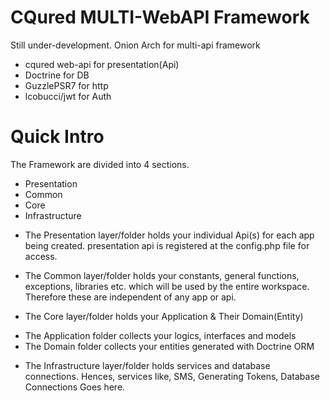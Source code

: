 # CQured MULTI-WebAPI Framework

Still under-development.
Onion Arch for multi-api framework
* cqured web-api for presentation(Api)
* Doctrine for DB
* GuzzlePSR7 for http
* lcobucci/jwt for Auth

# Quick Intro
The Framework are divided into 4 sections.
* Presentation
* Common
* Core
* Infrastructure

- The Presentation layer/folder holds your individual Api(s) for each app being created.
presentation api is registered at the config.php file for access.

- The Common layer/folder holds your constants, general functions, exceptions, libraries etc. which will be used by the entire workspace. Therefore these are independent of any app or api.

- The Core layer/folder holds your Application & Their Domain(Entity)
* The Application folder collects your logics, interfaces and models
* The Domain folder collects your entities generated with Doctrine ORM

- The Infrastructure layer/folder holds services and database connections.
Hences, services like, SMS, Generating Tokens, Database Connections Goes here.